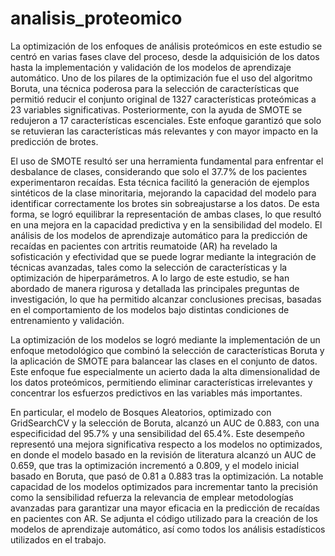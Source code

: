 # analisis_proteomico
La optimización de los enfoques de análisis proteómicos en este estudio se centró en varias fases clave del proceso, desde la adquisición de los datos hasta la implementación y validación de los modelos de aprendizaje automático. Uno de los pilares de la optimización fue el uso del algoritmo Boruta, una técnica poderosa para la selección de características que permitió reducir el conjunto original de 1327 características proteómicas a 23 variables significativas. Posteriormente, con la ayuda de SMOTE se redujeron a 17 características escenciales. Este enfoque garantizó que solo se retuvieran las características más relevantes y con mayor impacto en la predicción de brotes.


El uso de SMOTE resultó ser una herramienta fundamental para enfrentar el desbalance de clases, considerando que solo el 37.7% de los pacientes experimentaron recaídas. Esta técnica facilitó la generación de ejemplos sintéticos de la clase minoritaria, mejorando la capacidad del modelo para identificar correctamente los brotes sin sobreajustarse a los datos. De esta forma, se logró equilibrar la representación de ambas clases, lo que resultó en una mejora en la capacidad predictiva y en la sensibilidad del modelo.
El análisis de los modelos de aprendizaje automático para la predicción de recaídas en pacientes con artritis reumatoide (AR) ha revelado la sofisticación y efectividad que se puede lograr mediante la integración de técnicas avanzadas, tales como la selección de características y la optimización de hiperparámetros. A lo largo de este estudio, se han abordado de manera rigurosa y detallada las principales preguntas de investigación, lo que ha permitido alcanzar conclusiones precisas, basadas en el comportamiento de los modelos bajo distintas condiciones de entrenamiento y validación.


La optimización de los modelos se logró mediante la implementación de un enfoque metodológico que combinó la selección de características Boruta y la aplicación de SMOTE para balancear las clases en el conjunto de datos. Este enfoque fue especialmente un acierto dada la alta dimensionalidad de los datos proteómicos, permitiendo eliminar características irrelevantes y concentrar los esfuerzos predictivos en las variables más importantes.


En particular, el modelo de Bosques Aleatorios, optimizado con GridSearchCV y la selección de Boruta, alcanzó un AUC de 0.883, con una especificidad del 95.7% y una sensibilidad del 65.4%. Este desempeño representó una mejora significativa respecto a los modelos no optimizados, en donde el modelo basado en la revisión de literatura alcanzó un AUC de 0.659, que tras la optimización incrementó a 0.809, y el modelo inicial basado en Boruta, que pasó de 0.81 a 0.883 tras la optimización. La notable capacidad de los modelos optimizados para incrementar tanto la precisión como la sensibilidad refuerza la relevancia de emplear metodologías avanzadas para garantizar una mayor eficacia en la predicción de recaídas en pacientes con AR. Se adjunta el código utilizado para la creación de los modelos de aprendizaje automático, así como todos los análisis estadísticos utilizados en el trabajo.
